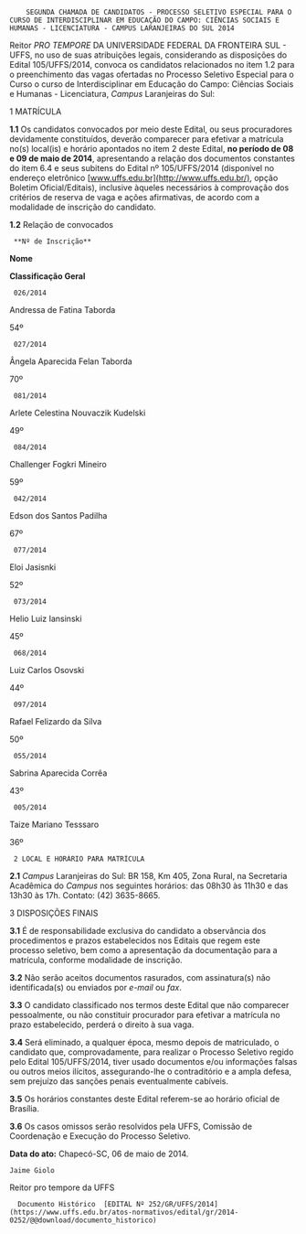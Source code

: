         SEGUNDA CHAMADA DE CANDIDATOS - PROCESSO SELETIVO ESPECIAL PARA O CURSO DE INTERDISCIPLINAR EM EDUCAÇÃO DO CAMPO: CIÊNCIAS SOCIAIS E HUMANAS - LICENCIATURA - CAMPUS LARANJEIRAS DO SUL 2014  

Reitor *PRO TEMPORE* DA UNIVERSIDADE FEDERAL DA FRONTEIRA SUL - UFFS, no uso de suas atribuições legais, considerando as disposições do Edital 105/UFFS/2014, convoca os candidatos relacionados no item 1.2 para o preenchimento das vagas ofertadas no Processo Seletivo Especial para o Curso o curso de Interdisciplinar em Educação do Campo: Ciências Sociais e Humanas - Licenciatura, *Campus* Laranjeiras do Sul:

 1 MATRÍCULA

 **1.1** Os candidatos convocados por meio deste Edital, ou seus procuradores devidamente constituídos, deverão comparecer para efetivar a matrícula no(s) local(is) e horário apontados no item 2 deste Edital, **no período de 08 e 09 de maio de 2014**, apresentando a relação dos documentos constantes do item 6.4 e seus subitens do Edital nº 105/UFFS/2014 (disponível no endereço eletrônico [www.uffs.edu.br](http://www.uffs.edu.br/), opção Boletim Oficial/Editais), inclusive àqueles necessários à comprovação dos critérios de reserva de vaga e ações afirmativas, de acordo com a modalidade de inscrição do candidato.

 **1.2** Relação de convocados

     **Nº de Inscrição**

   **Nome**

   **Classificação Geral**

     026/2014

   Andressa de Fatina Taborda

   54º 

     027/2014

   Ângela Aparecida Felan Taborda

   70º 

     081/2014

   Arlete Celestina Nouvaczik Kudelski

   49º 

     084/2014

   Challenger Fogkri Mineiro

   59º 

     042/2014

   Edson dos Santos Padilha

   67º 

     077/2014

   Eloi Jasisnki

   52º 

     073/2014

   Helio Luiz Iansinski

   45º 

     068/2014

   Luiz Carlos Osovski

   44º 

     097/2014

   Rafael Felizardo da Silva

   50º 

     055/2014

   Sabrina Aparecida Corrêa

   43º 

     005/2014

   Taize Mariano Tesssaro

   36º 

     2 LOCAL E HORÁRIO PARA MATRÍCULA

 **2.1** *Campus* Laranjeiras do Sul: BR 158, Km 405, Zona Rural, na Secretaria Acadêmica do *Campus* nos seguintes horários: das 08h30 às 11h30 e das 13h30 às 17h. Contato: (42) 3635-8665.

 3 DISPOSIÇÕES FINAIS

 **3.1** É de responsabilidade exclusiva do candidato a observância dos procedimentos e prazos estabelecidos nos Editais que regem este processo seletivo, bem como a apresentação da documentação para a matrícula, conforme modalidade de inscrição.

 **3.2** Não serão aceitos documentos rasurados, com assinatura(s) não identificada(s) ou enviados por *e-mail* ou *fax*.

 **3.3** O candidato classificado nos termos deste Edital que não comparecer pessoalmente, ou não constituir procurador para efetivar a matrícula no prazo estabelecido, perderá o direito à sua vaga.

 **3.4** Será eliminado, a qualquer época, mesmo depois de matriculado, o candidato que, comprovadamente, para realizar o Processo Seletivo regido pelo Edital 105/UFFS/2014, tiver usado documentos e/ou informações falsas ou outros meios ilícitos, assegurando-lhe o contraditório e a ampla defesa, sem prejuízo das sanções penais eventualmente cabíveis.

 **3.5** Os horários constantes deste Edital referem-se ao horário oficial de Brasília.

 **3.6** Os casos omissos serão resolvidos pela UFFS, Comissão de Coordenação e Execução do Processo Seletivo.

  

   **Data do ato:** Chapecó-SC, 06 de maio de 2014.   
 

    Jaime Giolo   
 Reitor pro tempore da UFFS 

      Documento Histórico  [EDITAL Nº 252/GR/UFFS/2014](https://www.uffs.edu.br/atos-normativos/edital/gr/2014-0252/@@download/documento_historico)     
      